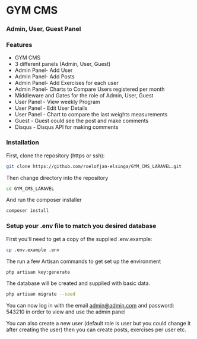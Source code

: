 # GYM CMS
### Admin, User, Guest Panel

### Features


- GYM CMS
- 3 different panels (Admin, User, Guest)
- Admin Panel- Add User
- Admin Panel- Add Posts
- Admin Panel- Add Exercises for each user
- Admin Panel- Charts to Compare Users registered per month
- Middleware and Gates for the role of Admin, User, Guest
- User Panel - View weekly Program
- User Panel - Edit User Details
- User Panel - Chart to compare the last weights measurements
- Guest - Guest could see the post and make comments
- Disqus - Disqus API for making comments

### Installation

First, clone the repository (https or ssh):
```bash
git clone https://github.com/roelofjan-elsinga/GYM_CMS_LARAVEL.git
```

Then change directory into the repository
```bash
cd GYM_CMS_LARAVEL
```

And run the composer installer
```bash
composer install
```

### Setup your .env file to match you desired database

First you'll need to get a copy of the supplied .env.example:
```bash
cp .env.example .env
```

The run a few Artisan commands to get set up the environment
```bash
php artisan key:generate
```

The database will be created and supplied with basic data.
```bash
php artisan migrate --seed
```

You can now log in with the email admin@admin.com and password: 543210 in order to view
and use the admin panel

You can also create a new user (default role is user but you could change it after creating the user) 
then you can create posts, exercises per user etc.